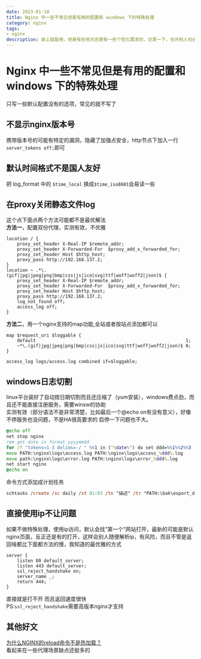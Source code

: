 ```yaml
---
date: 2023-01-10
title: Nginx 中一些不常见但是有用的配置和 windows 下的特殊处理
category: nginx
tags:
- nginx
description: 装上就能用，但是有些地方还是有一些个性化需求的，记录一下，也许别人也会用到，比如最优的让 ip 不能访问而不是打开"第一个"，代理下的静态文件关闭日志等
---
```

# Nginx 中一些不常见但是有用的配置和 windows 下的特殊处理

只写一些默认配置没有的选项，常见的就不写了

## 不显示nginx版本号
携带版本号的可能有特定的漏洞，隐藏了加强点安全，http节点下加入一行`server_tokens off;`即可
## 默认时间格式不是国人友好
把 log_format 中的 `$time_local` 换成`$time_iso8601`会易读一些
## 在proxy关闭静态文件log
这个点下面点两个方法可能都不是最优解法  
**方法一**，配置双份代理，实测有效，不优雅
```nginx
location / {
    proxy_set_header X-Real-IP $remote_addr;
    proxy_set_header X-Forwarded-For  $proxy_add_x_forwarded_for;
    proxy_set_header Host $http_host;
    proxy_pass http://192.168.137.2;
}
location ~ .*\.(gif|jpg|jpeg|png|bmp|css|js|ico|svg|ttf|woff|woff2|json)$ {
    proxy_set_header X-Real-IP $remote_addr;
    proxy_set_header X-Forwarded-For  $proxy_add_x_forwarded_for;
    proxy_set_header Host $http_host;
    proxy_pass http://192.168.137.2;
    log_not_found off;
    access_log off;
}
```
**方法二**，用一个nginx支持的map功能,全站或者按站点添加都可以
```nginx
map $request_uri $loggable {
    default                                                        1;
    ~*\.(gif|jpg|jpeg|png|bmp|css|js|ico|svg|ttf|woff|woff2|json)$ 0;
}

access_log logs/access.log combined if=$loggable;
```
## windows日志切割
linux平台装好了自动按日期切割而且还压缩了（yum安装），windows费点劲，而且还不能直接注册服务，需要winsw的协助  
实测有效（部分语法不是非常清楚，比如最后一个@echo on有没有意义），好像不停服务也没问题，不是HA很高要求的 启停一下问题也不大。
```bat
@echo off
net stop nginx
rem get date in format yyyymmdd
for /f "tokens=1-3 delims=-/ " %%1 in ("%date%") do set ddd=%%1%%2%%3
move PATH:\nginx\logs\access.log PATH:\nginx\logs\access_%ddd%.log
move path:\nginx\logs\error.log PATH:\nginx\logs\error_%ddd%.log
net start nginx
@echo on
```
命令方式添加成计划任务
```ps
schtasks /create /sc daily /st 01:03 /tn "描述" /tr "PATH:\bak\export_db.bat"
```
## 直接使用ip不让问题
如果不做特殊处理，使用ip访问，默认会找"第一个"网站打开，最新的可能是默认nginx页面，反正还是有的打开，这样会别人随便解析ip，有风险，而且不管是返回啥都比下面都方法的慢，我知道的最优雅的方式
```nginx
server {
    listen 80 default_server;
    listen 443 default_server;
    ssl_reject_handshake on;
    server_name _;
    return 444;
}
```
直接就是打不开 而且返回速度很快  
PS:`ssl_reject_handshake`需要高版本nginx才支持

## 其他好文
[为什么NGINX的reload命令不是热加载？](https://mp.weixin.qq.com/s/UXgjwYI6eI0Acgb-CfxtAw)  
看起来在一些代理场景缺点还挺多的

